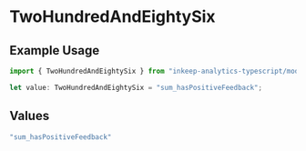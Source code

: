 # TwoHundredAndEightySix

## Example Usage

```typescript
import { TwoHundredAndEightySix } from "inkeep-analytics-typescript/models/operations";

let value: TwoHundredAndEightySix = "sum_hasPositiveFeedback";
```

## Values

```typescript
"sum_hasPositiveFeedback"
```